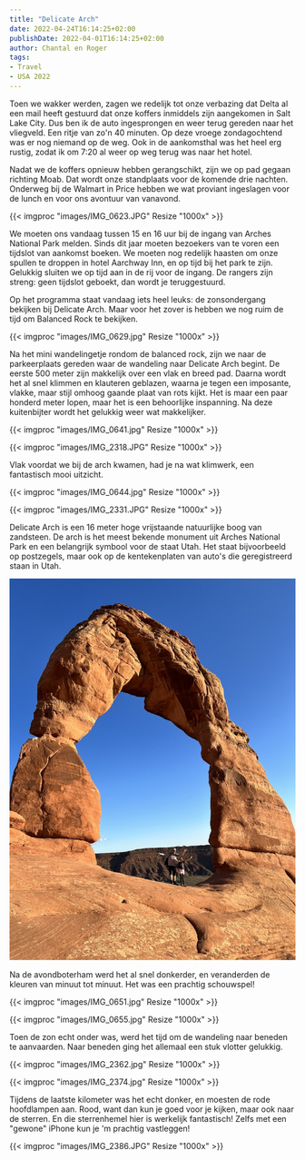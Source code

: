 ```yaml
---
title: "Delicate Arch"
date: 2022-04-24T16:14:25+02:00
publishDate: 2022-04-01T16:14:25+02:00
author: Chantal en Roger
tags:
- Travel
- USA 2022
---
```


Toen we wakker werden, zagen we redelijk tot onze verbazing dat Delta al een mail heeft gestuurd dat onze koffers inmiddels zijn aangekomen in Salt Lake City. Dus ben ik de auto ingesprongen en weer terug gereden naar het vliegveld. Een ritje van zo'n 40 minuten. Op deze vroege zondagochtend was er nog niemand op de weg. Ook in de aankomsthal was het heel erg rustig, zodat ik om 7:20 al weer op weg terug was naar het hotel.

Nadat we de koffers opnieuw hebben gerangschikt, zijn we op pad gegaan richting Moab. Dat wordt onze standplaats voor de komende drie nachten. Onderweg bij de Walmart in Price hebben we wat proviant ingeslagen voor de lunch en voor ons avontuur van vanavond.

{{< imgproc "images/IMG_0623.JPG" Resize "1000x" >}}

We moeten ons vandaag tussen 15 en 16 uur bij de ingang van Arches National Park melden. Sinds dit jaar moeten bezoekers van te voren een tijdslot van aankomst boeken. We moeten nog redelijk haasten om onze spullen te droppen in hotel Aarchway Inn, en op tijd bij het park te zijn. Gelukkig sluiten we op tijd aan in de rij voor de ingang. De rangers zijn streng: geen tijdslot geboekt, dan wordt je teruggestuurd.

Op het programma staat vandaag iets heel leuks: de zonsondergang bekijken bij Delicate Arch. Maar voor het zover is hebben we nog ruim de tijd om Balanced Rock te bekijken.

{{< imgproc "images/IMG_0629.jpg" Resize "1000x" >}}

Na het mini wandelingetje rondom de balanced rock, zijn we naar de parkeerplaats gereden waar de wandeling naar Delicate Arch begint. De eerste 500 meter zijn makkelijk over een vlak en breed pad. Daarna wordt het al snel klimmen en klauteren geblazen, waarna je tegen een imposante, vlakke, maar stijl omhoog gaande plaat van rots kijkt. Het is maar een paar honderd meter lopen, maar het is een behoorlijke inspanning. Na deze kuitenbijter wordt het gelukkig weer wat makkelijker.

{{< imgproc "images/IMG_0641.jpg"  Resize "1000x" >}}

{{< imgproc "images/IMG_2318.JPG"  Resize "1000x" >}}

Vlak voordat we bij de arch kwamen, had je na wat klimwerk, een fantastisch mooi uitzicht.

{{< imgproc "images/IMG_0644.jpg"  Resize "1000x" >}}

{{< imgproc "images/IMG_2331.JPG"  Resize "1000x" >}}

Delicate Arch is een 16 meter hoge vrijstaande natuurlijke boog van zandsteen. De arch is het meest bekende monument uit Arches National Park en een belangrijk symbool voor de staat Utah. Het staat bijvoorbeeld op postzegels, maar ook op de kentekenplaten van auto's die geregistreerd staan in Utah.

![Example image](images/IMG_2337.JPG)

Na de avondboterham werd het al snel donkerder, en veranderden de kleuren van minuut tot minuut. Het was een prachtig schouwspel!

{{< imgproc "images/IMG_0651.jpg" Resize "1000x" >}}

{{< imgproc "images/IMG_0655.jpg" Resize "1000x" >}}

Toen de zon echt onder was, werd het tijd om de wandeling naar beneden te aanvaarden. Naar beneden ging het allemaal een stuk vlotter gelukkig.

{{< imgproc "images/IMG_2362.jpg" Resize "1000x" >}}

{{< imgproc "images/IMG_2374.jpg" Resize "1000x" >}}

Tijdens de laatste kilometer was het echt donker, en moesten de rode hoofdlampen aan. Rood, want dan kun je goed voor je kijken, maar ook naar de sterren. En die sterrenhemel hier is werkelijk fantastisch! Zelfs met een "gewone" iPhone kun je 'm prachtig vastleggen!

{{< imgproc "images/IMG_2386.JPG" Resize "1000x" >}}
